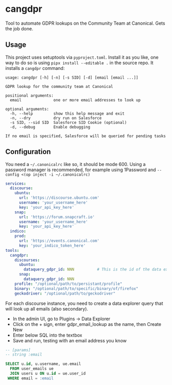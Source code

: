 # cangdpr

Tool to automate GDPR lookups on the Community Team at Canonical. Gets the job done.

## Usage

This project uses setuptools via `pyproject.toml`. Install it as you like, one way to do so is using
`pipx install --editable .` in the source repo. It installs a `cangdpr` command:

```
usage: cangdpr [-h] [-n] [-s SID] [-d] [email [email ...]]

GDPR lookup for the community team at Canonical

positional arguments:
  email              one or more email addresses to look up

optional arguments:
  -h, --help         show this help message and exit
  -n, --dry          dry run on Salesforce
  -s SID, --sid SID  Salesforce SID Cookie (optional)
  -d, --debug        Enable debugging

If no email is specified, Salesforce will be queried for pending tasks
```

## Configuration

You need a `~/.canonicalrc` like so, it should be mode 600. Using a password manager is recommended, for example using 1Password and `--config <(op inject -i ~/.canonicalrc)`

```yaml
services:
  discourse:
    ubuntu:
      url: 'https://discourse.ubuntu.com' 
      username: 'your_username_here'
      key: 'your_api_key_here'
    snap:
      url: 'https://forum.snapcraft.io'
      username: 'your_username_here'
      key: 'your_api_key_here'
  indico:
    prod:
      url: 'https://events.canonical.com'
      key: 'your_indico_token_here'
tools:
  cangdpr:
    discourses:
      ubuntu:
        dataquery_gdpr_id: NNN          # This is the id of the data explorer query to look up all emails
      snap:
        dataquery_gdpr_id: NNN
    profile: "/optional/path/to/persistant/profile"
    binary: "/optional/path/to/specific/binary/of/firefox"
    geckodriver: "/optional/path/to/geckodriver"
```


For each discourse instance, you need to create a data explorer query that will look up all emails (also secondary).
* In the admin UI, go to Plugins -> Data Explorer
* Click on the + sign, enter gdpr_email_lookup as the name, then Create New
* Enter below SQL into the textbox
* Save and run, testing with an email address you know


```sql
-- [params]
-- string :email

SELECT u.id, u.username, ue.email
  FROM user_emails ue
  JOIN users u ON u.id = ue.user_id
 WHERE email = :email
```
